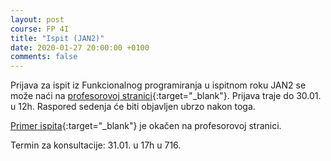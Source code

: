 ```yaml
---
layout: post
course: FP 4I
title: "Ispit (JAN2)"
date: 2020-01-27 20:00:00 +0100
comments: false
---
```


Prijava za ispit iz Funkcionalnog programiranja u ispitnom roku JAN2 se može naći na 
[profesorovoj stranici](http://poincare.math.rs/~ivan/sys/prijavljivanje/){:target="_blank"}.
Prijava traje do 30.01. u 12h. Raspored sedenja će biti objavljen ubrzo nakon toga.

[Primer ispita](http://poincare.matf.bg.ac.rs/~ivan/files/fp/ispit-2016-01.pdf){:target="_blank"}
je okačen na profesorovoj stranici.

Termin za konsultacije: 31.01. u 17h u 716.

